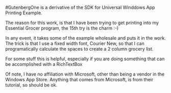 #GutenbergOne is a derivative of the SDK for Universal Winddows App Printing Example.

The reason for this work, is that I have been trying to get printing into my Essential Grocer program, the 15th try is the charm :-)

In any event, it takes some of the example wholesale and puts it in the work.  The trick is that I use a fixed width font, Courier New, so that I can programatically calculate the spaces to create a 2 column grocery list.

For some stuff this is helpful, especially if you are doing something that can be accomplished with a RichTextBox

Of note, I have no affiliation with Microsoft, other than being a vendor in the Windows App Store.  Anything that comes from Microsoft, is from their tutorial, so should be ok.
